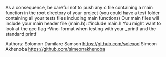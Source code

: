 As a consequence, be careful not to push any c file containing a main function in the root directory of your project (you could have a test folder containing all your tests files including main functions) Our main files will include your main header file (main.h): #include main.h You might want to look at the gcc flag -Wno-format when testing with your _printf and the standard printf



Authors: Solomon Damilare Samson https://github.com/solexod Simeon Akhenoba https://github.com/simeonakhenoba
